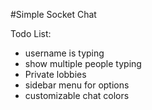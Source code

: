 #Simple Socket Chat

Todo List:

- username is typing
- show multiple people typing
- Private lobbies
- sidebar menu for options
- customizable chat colors
